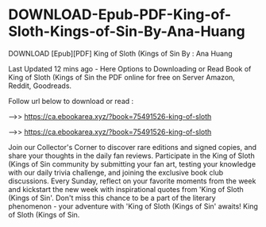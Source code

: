 # DOWNLOAD-Epub-PDF-King-of-Sloth-Kings-of-Sin-By-Ana-Huang
DOWNLOAD [Epub][PDF] King of Sloth (Kings of Sin By : Ana Huang

Last Updated 12 mins ago - Here Options to Downloading or Read Book of King of Sloth (Kings of Sin the PDF online for free on Server Amazon, Reddit, Goodreads.
 
Follow url below to download or read :
 
-->> https://ca.ebookarea.xyz/?book=75491526-king-of-sloth
 
-->> https://ca.ebookarea.xyz/?book=75491526-king-of-sloth
 
Join our Collector's Corner to discover rare editions and signed copies, and share your thoughts in the daily fan reviews.
Participate in the King of Sloth (Kings of Sin community by submitting your fan art, testing your knowledge with our daily trivia challenge, and joining the exclusive book club discussions.
Every Sunday, reflect on your favorite moments from the week and kickstart the new week with inspirational quotes from 'King of Sloth (Kings of Sin'. Don't miss this chance to be a part of the literary phenomenon - your adventure with 'King of Sloth (Kings of Sin' awaits! King of Sloth (Kings of Sin.
